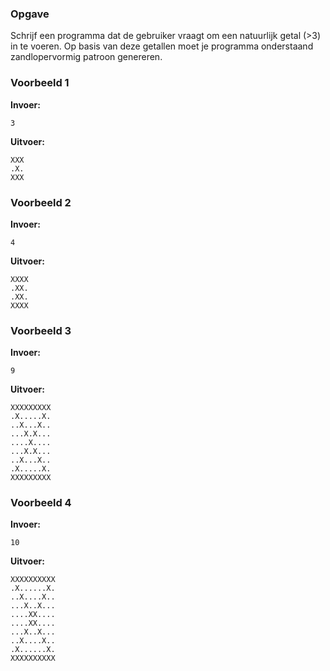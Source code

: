 ### Opgave

Schrijf een programma dat de gebruiker vraagt om een natuurlijk getal (>3) in te voeren. Op basis van deze getallen moet je programma onderstaand zandlopervormig patroon genereren. 

### Voorbeeld 1

**Invoer:**

    3

**Uitvoer:**

    XXX
    .X.
    XXX

### Voorbeeld 2

**Invoer:**

    4

**Uitvoer:**

    XXXX
    .XX.
    .XX.
    XXXX


### Voorbeeld 3

**Invoer:**

    9

**Uitvoer:**

    XXXXXXXXX
    .X.....X.
    ..X...X..
    ...X.X...
    ....X....
    ...X.X...
    ..X...X..
    .X.....X.
    XXXXXXXXX

### Voorbeeld 4

**Invoer:**

    10

**Uitvoer:**

    XXXXXXXXXX
    .X......X.
    ..X....X..
    ...X..X...
    ....XX....
    ....XX....
    ...X..X...
    ..X....X..
    .X......X.
    XXXXXXXXXX